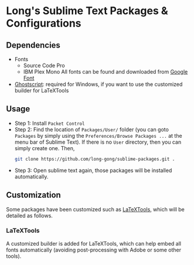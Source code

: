 # Long's Sublime Text Packages & Configurations

## Dependencies

- Fonts
    - Source Code Pro
    - IBM Plex Mono
    All fonts can be found and downloaded from [Google Font](https://fonts.google.com/)
- [Ghostscript](https://www.ghostscript.com/download/gsdnld.html): required for Windows, if you want to use the customized builder for LaTeXTools 

## Usage

- Step 1: Install `Packet Control`
- Step 2: Find the location of `Packages/User/` folder (you can goto `Packages` by simply using the `Preferences/Browse Packages ...` at the menu bar of Sublime Text). If there is no `User` directory, then you can simply create one. Then,
  ```bash
  git clone https://github.com/long-gong/sublime-packages.git .
  ```
- Step 3: Open sublime text again, those packages will be installed automatically.

## Customization

Some packages have been customized such as [LaTeXTools](https://github.com/SublimeText/LaTeXTools), which will be detailed as follows.

### LaTeXTools

A customized builder is added for LaTeXTools, which can help embed all fonts automatically (avoiding post-processing with Adobe or some other tools).
